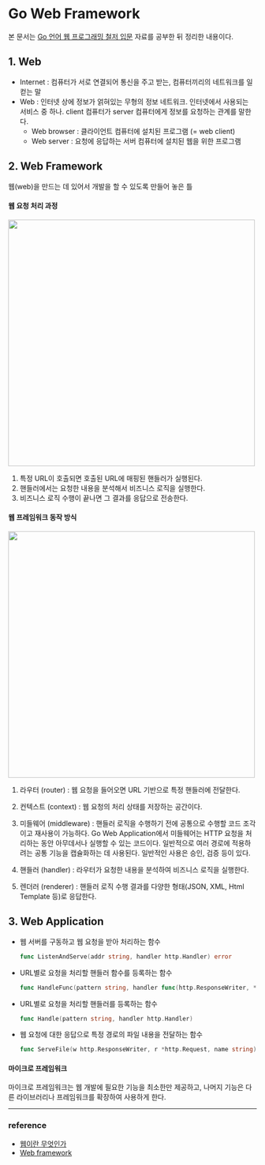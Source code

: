 # Go Web Framework
본 문서는 [Go 언어 웹 프로그래밍 철저 입문](https://thebook.io/006806/ch01/) 자료를 공부한 뒤 정리한 내용이다.


## 1. Web
- Internet : 컴퓨터가 서로 연결되어 통신을 주고 받는, 컴퓨터끼리의 네트워크를 일컫는 말
- Web : 인터넷 상에 정보가 얽혀있는 무형의 정보 네트워크. 인터넷에서 사용되는 서비스 중 하나. client 컴퓨터가 server 컴퓨터에게 정보를 요청하는 관계를 말한다.
    - Web browser : 클라이언트 컴퓨터에 설치된 프로그램 (= web client)
    - Web server : 요청에 응답하는 서버 컴퓨터에 설치된 웹을 위한 프로그램


## 2. Web Framework
웹(web)을 만드는 데 있어서 개발을 할 수 있도록 만들어 놓은 틀

#### 웹 요청 처리 과정
<img src="https://user-images.githubusercontent.com/55284181/125286690-1215a380-e357-11eb-918a-c38c415c7eae.jpg" width="500">

1. 특정 URL이 호출되면 호출된 URL에 매핑된 핸들러가 실행된다.
2. 핸들러에서는 요청한 내용을 분석해서 비즈니스 로직을 실행한다.
3. 비즈니스 로직 수행이 끝나면 그 결과를 응답으로 전송한다.

#### 웹 프레임워크 동작 방식
<img src="https://user-images.githubusercontent.com/55284181/125286687-10e47680-e357-11eb-9537-6af68d41f244.jpg" width="500">

1. 라우터 (router) : 웹 요청을 들어오면 URL 기반으로 특정 핸들러에 전달한다.

2. 컨텍스트 (context) : 웹 요청의 처리 상태를 저장하는 공간이다.

3. 미들웨어 (middleware) : 핸들러 로직을 수행하기 전에 공통으로 수행할 코드 조각이고 재사용이 가능하다. Go Web Application에서 미들웨어는 HTTP 요청을 처리하는 동안 아무데서나 실행할 수 있는 코드이다. 일반적으로 여러 경로에 적용하려는 공통 기능을 캡슐화하는 데 사용된다. 일반적인 사용은 승인, 검증 등이 있다.

4. 핸들러 (handler) : 라우터가 요청한 내용을 분석하여 비즈니스 로직을 실행한다.

5. 렌더러 (renderer) : 핸들러 로직 수행 결과를 다양한 형태(JSON, XML, Html Template 등)로 응답한다.


## 3. Web Application

- 웹 서버를 구동하고 웹 요청을 받아 처리하는 함수
    ```go
    func ListenAndServe(addr string, handler http.Handler) error
    ```

- URL별로 요청을 처리할 핸들러 함수를 등록하는 함수
    ```go
    func HandleFunc(pattern string, handler func(http.ResponseWriter, *http.Request))
    ```

- URL별로 요청을 처리할 핸들러를 등록하는 함수
    ```go
    func Handle(pattern string, handler http.Handler)
    ```

- 웹 요청에 대한 응답으로 특정 경로의 파일 내용을 전달하는 함수
    ```go
    func ServeFile(w http.ResponseWriter, r *http.Request, name string)
    ```

#### 마이크로 프레임워크
마이크로 프레임워크는 웹 개발에 필요한 기능을 최소한만 제공하고, 나머지 기능은 다른 라이브러리나 프레임워크를 확장하여 사용하게 한다.




---
### reference
- [웹이란 무엇인가](https://www.betterweb.or.kr/blog/%EC%9B%B9%EA%B3%BC-%EC%9B%B9-%EA%B2%80%EC%83%89-%EC%9B%B9%EC%9D%B4%EB%9E%80-%EB%AC%B4%EC%97%87%EC%9D%B8%EA%B0%80/)
- [Web framework](https://velog.io/@lucasonestar/Web-framework%EC%9B%B9-%ED%94%84%EB%A0%88%EC%9E%84%EC%9B%8C%ED%81%AC)
